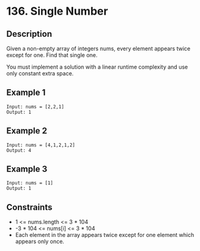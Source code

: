 # 136. Single Number

## Description
Given a non-empty array of integers nums, every element appears twice except for one. Find that single one.

You must implement a solution with a linear runtime complexity and use only constant extra space.

## Example 1
```
Input: nums = [2,2,1]
Output: 1
```

## Example 2
```
Input: nums = [4,1,2,1,2]
Output: 4
```

## Example 3
```
Input: nums = [1]
Output: 1
```

## Constraints
- 1 <= nums.length <= 3 * 104
- -3 * 104 <= nums[i] <= 3 * 104
- Each element in the array appears twice except for one element which appears only once.